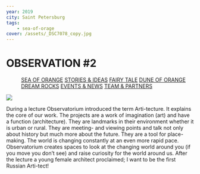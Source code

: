 ```yaml
---
year: 2019
city: Saint Petersburg
tags:
    - sea-of-orage
cover: /assets/_DSC7078_copy.jpg
---
```


# OBSERVATION #2

<Menu>
<a href="/sea-of-orange">SEA OF ORANGE</a>
<a href="/sea-of-orange/stories-and-ideas">STORIES & IDEAS</a>
<a href="/sea-of-orange/fairytale">FAIRY TALE</a>
<a href="/sea-of-orange/dune-of-orange">DUNE OF ORANGE</a>
<a href="/sea-of-orange/dreamrocks">DREAM ROCKS</a>
<a href="/sea-of-orange/events-and-news">EVENTS & NEWS</a>
<a href="/sea-of-orange/team-and-partners">TEAM & PARTNERS</a>
</Menu>

![](/assets/sea-of-orange/sorange_si_12.jpg)

During a lecture Observatorium introduced the term Arti-tecture. It explains the core of our work. The projects are a work of imagination (art) and have a function (architecture). They are landmarks in their environment whether it is urban or rural. They are meeting- and viewing points and talk not only about history but much more about the future. They are a tool for place-making. The world is changing constantly at an even more rapid pace. Observatorium creates spaces to look at the changing world around you (if you move you don’t see) and raise curiosity for the world around us. After the lecture a young female architect proclaimed; I want to be the first Russian Arti-tect!
